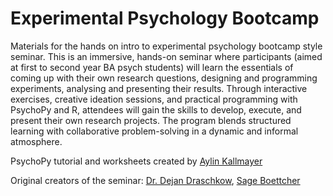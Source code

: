 # Experimental Psychology Bootcamp 

Materials for the hands on intro to experimental psychology bootcamp style seminar.
This is an immersive, hands-on seminar where participants (aimed at first to second year BA psych students) will learn the essentials of coming up with their own research questions, designing and programming experiments, analysing and presenting their results. Through interactive exercises, creative ideation sessions, and practical programming with PsychoPy and R, attendees will gain the skills to develop, execute, and present their own research projects. The program blends structured learning with collaborative problem-solving in a dynamic and informal atmosphere.

PsychoPy tutorial and worksheets created by [Aylin Kallmayer](https://aylinkallmayer.com/)

Original creators of the seminar: 
[Dr. Dejan Draschkow](https://www.draschkow.com/), [Sage Boettcher](https://www.psy.ox.ac.uk/people/sage-boettcher)

